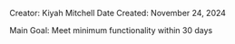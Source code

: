 Creator: Kiyah Mitchell
Date Created: November 24, 2024

Main Goal: Meet minimum functionality within 30 days
